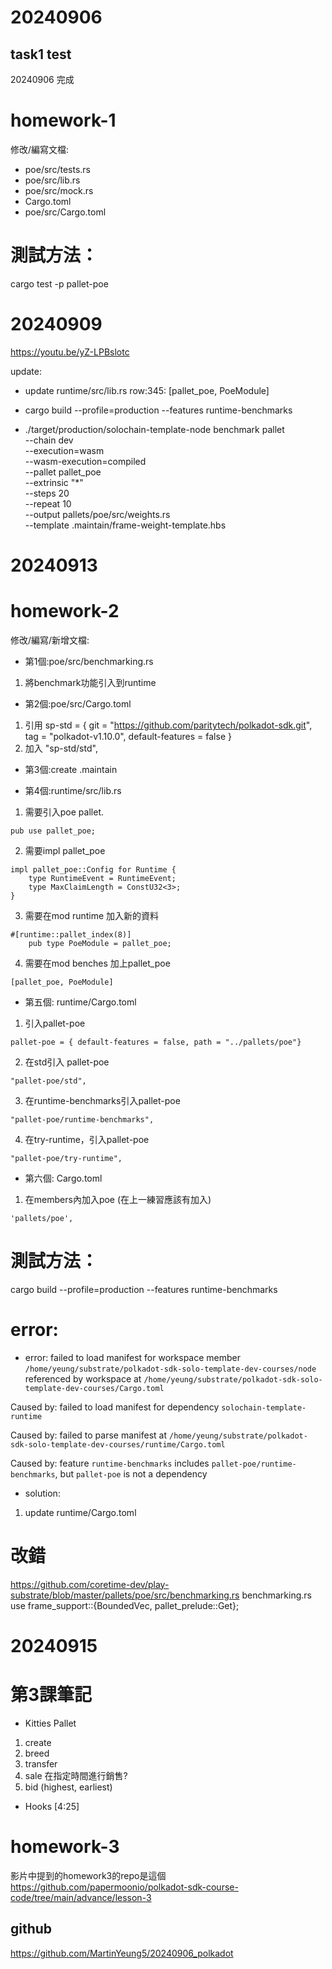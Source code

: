 # 20240906
## task1 test
20240906 完成
# homework-1
修改/編寫文檔:
* poe/src/tests.rs
* poe/src/lib.rs
* poe/src/mock.rs
* Cargo.toml
* poe/src/Cargo.toml

# 測試方法：
cargo test -p pallet-poe


# 20240909
https://youtu.be/yZ-LPBslotc

update:
* update runtime/src/lib.rs
row:345: [pallet_poe, PoeModule]

* cargo build --profile=production --features runtime-benchmarks
* ./target/production/solochain-template-node benchmark pallet \
--chain dev \
--execution=wasm \
--wasm-execution=compiled \
--pallet pallet_poe \
--extrinsic "*" \
--steps 20 \
--repeat 10 \
--output pallets/poe/src/weights.rs \
--template .maintain/frame-weight-template.hbs

# 20240913
# homework-2
修改/編寫/新增文檔:
* 第1個:poe/src/benchmarking.rs
1. 將benchmark功能引入到runtime

* 第2個:poe/src/Cargo.toml 
1. 引用 sp-std = { git = "https://github.com/paritytech/polkadot-sdk.git", tag = "polkadot-v1.10.0", default-features = false }
2. 加入 "sp-std/std",

* 第3個:create .maintain

* 第4個:runtime/src/lib.rs 
1. 需要引入poe pallet.
```
pub use pallet_poe;
```
2. 需要impl pallet_poe
```
impl pallet_poe::Config for Runtime {
	type RuntimeEvent = RuntimeEvent;
	type MaxClaimLength = ConstU32<3>;
}
```
3. 需要在mod runtime 加入新的資料
```
#[runtime::pallet_index(8)]
    pub type PoeModule = pallet_poe; 
```
4. 需要在mod benches 加上pallet_poe
```
[pallet_poe, PoeModule]
```

* 第五個: runtime/Cargo.toml 
1. 引入pallet-poe
```
pallet-poe = { default-features = false, path = "../pallets/poe"}
```
2. 在std引入 pallet-poe
```
"pallet-poe/std",
```
3. 在runtime-benchmarks引入pallet-poe
```
"pallet-poe/runtime-benchmarks",
```
4. 在try-runtime，引入pallet-poe
```
"pallet-poe/try-runtime",
```

* 第六個: Cargo.toml
1. 在members內加入poe (在上一練習應該有加入)
```
'pallets/poe',
```

# 測試方法：
cargo build --profile=production --features runtime-benchmarks

# error:
* error: failed to load manifest for workspace member `/home/yeung/substrate/polkadot-sdk-solo-template-dev-courses/node`
referenced by workspace at `/home/yeung/substrate/polkadot-sdk-solo-template-dev-courses/Cargo.toml`

Caused by:
  failed to load manifest for dependency `solochain-template-runtime`

Caused by:
  failed to parse manifest at `/home/yeung/substrate/polkadot-sdk-solo-template-dev-courses/runtime/Cargo.toml`

Caused by:
  feature `runtime-benchmarks` includes `pallet-poe/runtime-benchmarks`, but `pallet-poe` is not a dependency

* solution:
1. update runtime/Cargo.toml

# 改錯
https://github.com/coretime-dev/play-substrate/blob/master/pallets/poe/src/benchmarking.rs
benchmarking.rs
use frame_support::{BoundedVec, pallet_prelude::Get};

# 20240915
# 第3課筆記
* Kitties Pallet
1. create
2. breed
3. transfer
4. sale
在指定時間進行銷售?
5. bid (highest, earliest)

* Hooks [4:25]

# homework-3
影片中提到的homework3的repo是這個
https://github.com/papermoonio/polkadot-sdk-course-code/tree/main/advance/lesson-3

## github
https://github.com/MartinYeung5/20240906_polkadot